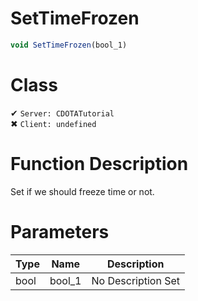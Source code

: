 # SetTimeFrozen
```js
void SetTimeFrozen(bool_1)
```
# Class
✔ `Server: CDOTATutorial`  
✖ `Client: undefined`  

# Function Description
Set if we should freeze time or not.
# Parameters
Type|Name|Description
--|--|--
bool|bool_1|No Description Set
